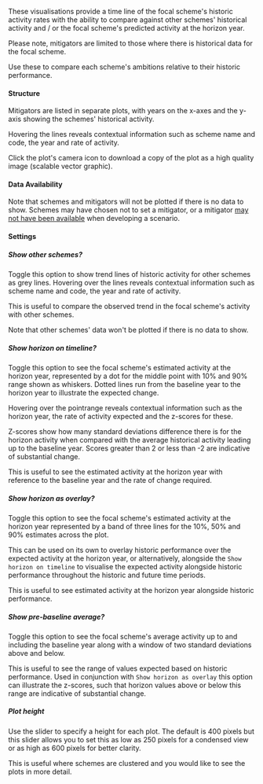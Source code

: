 These visualisations provide a time line of the focal scheme's historic activity rates with the ability to compare against other schemes' historical activity and / or the focal scheme's predicted activity at the horizon year.

Please note, mitigators are limited to those where there is historical data for the focal scheme.

Use these to compare each scheme's ambitions relative to their historic performance.

#### Structure

Mitigators are listed in separate plots, with years on the x-axes and the y-axis showing the schemes' historical activity.

Hovering the lines reveals contextual information such as scheme name and code, the year and rate of activity.

Click the plot's camera icon to download a copy of the plot as a high quality image (scalable vector graphic).

#### Data Availability

Note that schemes and mitigators will not be plotted if there is no data to show.
Schemes may have chosen not to set a mitigator, or a mitigator [may not have been available](https://connect.strategyunitwm.nhs.uk/nhp/project_information/user_guide/mitigators_lookup.html) when developing a scenario.

#### Settings

##### Show other schemes?

Toggle this option to show trend lines of historic activity for other schemes as grey lines.
Hovering over the lines reveals contextual information such as scheme name and code, the year and rate of activity.

This is useful to compare the observed trend in the focal scheme's activity with other schemes.

Note that other schemes' data won't be plotted if there is no data to show.

##### Show horizon on timeline?

Toggle this option to see the focal scheme's estimated activity at the horizon year, represented by a dot for the middle point with 10% and 90% range shown as whiskers.
Dotted lines run from the baseline year to the horizon year to illustrate the expected change.

Hovering over the pointrange reveals contextual information such as the horizon year, the rate of activity expected and the z-scores for these.

Z-scores show how many standard deviations difference there is for the horizon activity when compared with the average historical activity leading up to the baseline year.
Scores greater than 2 or less than -2 are indicative of substantial change.

This is useful to see the estimated activity at the horizon year with reference to the baseline year and the rate of change required.

##### Show horizon as overlay?

Toggle this option to see the focal scheme's estimated activity at the horizon year represented by a band of three lines for the 10%, 50% and 90% estimates across the plot.

This can be used on its own to overlay historic performance over the expected activity at the horizon year, or alternatively, alongside the `Show horizon on timeline` to visualise the expected activity alongside historic performance throughout the historic and future time periods.

This is useful to see estimated activity at the horizon year alongside historic performance.

##### Show pre-baseline average?

Toggle this option to see the focal scheme's average activity up to and including the baseline year along with a window of two standard deviations above and below.

This is useful to see the range of values expected based on historic performance.
Used in conjunction with `Show horizon as overlay` this option can illustrate the z-scores, such that horizon values above or below this range are indicative of substantial change.

##### Plot height

Use the slider to specify a height for each plot. The default is 400 pixels but this slider allows you to set this as low as 250 pixels for a condensed view or as high as 600 pixels for better clarity.

This is useful where schemes are clustered and you would like to see the plots in more detail.
